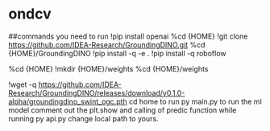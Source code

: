 # ondcv
##commands you need to run
!pip install openai
 %cd {HOME}
!git clone https://github.com/IDEA-Research/GroundingDINO.git
%cd {HOME}/GroundingDINO
!pip install -q -e .
!pip install -q roboflow

%cd {HOME}
!mkdir {HOME}/weights
%cd {HOME}/weights

!wget -q https://github.com/IDEA-Research/GroundingDINO/releases/download/v0.1.0-alpha/groundingdino_swint_ogc.pth
cd home to run py main.py to run the ml model
comment out the plt.show and calling of predic function while running py api.py
change local path to yours.
